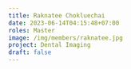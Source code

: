 ```yaml
---
title: Raknatee Chokluechai
date: 2023-06-14T04:15:48+07:00
roles: Master
image: /img/members/raknatee.jpg
project: Dental Imaging
draft: false
---
```


